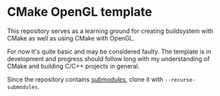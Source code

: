 # CMake OpenGL template
This repository serves as a learning ground for creating buildsystem with CMake
as well as using CMake with OpenGL.

For now it's quite basic and may be considered faulty.
The template is in development and progress should follow
long with my understanding of CMake and building C/C++ projects in general.

Since the repository contains
[*submodules*](https://git-scm.com/book/en/v2/Git-Tools-Submodules),
clone it with `--recurse-submodules`.